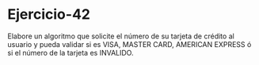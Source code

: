 # Ejercicio-42
Elabore un algoritmo que solicite el número de su tarjeta de crédito al usuario y pueda validar si es VISA, MASTER CARD, AMERICAN EXPRESS ó si el número de la tarjeta es INVALIDO.
